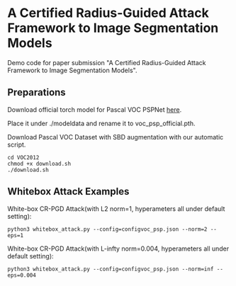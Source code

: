 # A Certified Radius-Guided Attack Framework to Image Segmentation Models

Demo code for paper submission "A Certified Radius-Guided Attack Framework to Image Segmentation Models".

## Preparations
Download official torch model for Pascal VOC PSPNet [here](https://drive.google.com/drive/folders/1K18bS_WeUQH4O6qAZzCDoAfVg9VhgGMK).

Place it under ./modeldata and rename it to voc_psp_official.pth.

Download Pascal VOC Dataset with SBD augmentation with our automatic script.
```
cd VOC2012
chmod +x download.sh
./download.sh
```

## Whitebox Attack Examples
White-box CR-PGD Attack(with L2 norm=1, hyperameters all under default setting):
```
python3 whitebox_attack.py --config=configvoc_psp.json --norm=2 --eps=1
```
White-box CR-PGD Attack(with L-infty norm=0.004, hyperameters all under default setting):
```
python3 whitebox_attack.py --config=configvoc_psp.json --norm=inf --eps=0.004
```
